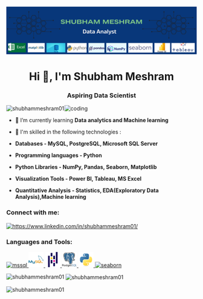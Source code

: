 ![logo](https://github.com/shubhammeshram01/shubhammeshram01/blob/main/Banner%20SRM%202.png)
<h1 align="center">Hi 👋, I'm Shubham Meshram</h1>
<h3 align="center">Aspiring Data Scientist</h3>

<img align="right" alt="coding" width="350" src="https://media1.giphy.com/media/3oKIPEqDGUULpEU0aQ/giphy.gif?cid=6c09b952xb3brqp9qz7eknb8v53u9gmg13nibieic992bl81&ep=v1_internal_gif_by_id&rid=giphy.gif&ct=g">

<p align="left"> <img src="https://komarev.com/ghpvc/?username=shubhammeshram01&label=Profile%20views&color=0e75b6&style=flat" alt="shubhammeshram01" /> </p>

- 🌱 I’m currently learning **Data analytics and Machine learning**

- 🌱 I'm skilled in the following technologies :
- **Databases             - MySQL, PostgreSQL, Microsoft SQL Server**
- **Programming languages - Python**
- **Python Libraries      - NumPy, Pandas, Seaborn, Matplotlib**
- **Visualization Tools   - Power BI, Tableau, MS Excel**
- **Quantitative Analysis - Statistics, EDA(Exploratory Data Analysis),Machine learning**

<h3 align="left">Connect with me:</h3>
<p align="left">
<a href="https://linkedin.com/in/https://www.linkedin.com/in/shubhammeshram01/" target="blank"><img align="center" src="https://raw.githubusercontent.com/rahuldkjain/github-profile-readme-generator/master/src/images/icons/Social/linked-in-alt.svg" alt="https://www.linkedin.com/in/shubhammeshram01/" height="30" width="40" /></a>
</p>

<h3 align="left">Languages and Tools:</h3>
<p align="left"> <a href="https://www.microsoft.com/en-us/sql-server" target="_blank" rel="noreferrer"> <img src="https://www.svgrepo.com/show/303229/microsoft-sql-server-logo.svg" alt="mssql" width="40" height="40"/> </a> <a href="https://www.mysql.com/" target="_blank" rel="noreferrer"> <img src="https://raw.githubusercontent.com/devicons/devicon/master/icons/mysql/mysql-original-wordmark.svg" alt="mysql" width="40" height="40"/> </a> <a href="https://pandas.pydata.org/" target="_blank" rel="noreferrer"> <img src="https://raw.githubusercontent.com/devicons/devicon/2ae2a900d2f041da66e950e4d48052658d850630/icons/pandas/pandas-original.svg" alt="pandas" width="40" height="40"/> </a> <a href="https://www.postgresql.org" target="_blank" rel="noreferrer"> <img src="https://raw.githubusercontent.com/devicons/devicon/master/icons/postgresql/postgresql-original-wordmark.svg" alt="postgresql" width="40" height="40"/> </a> <a href="https://www.python.org" target="_blank" rel="noreferrer"> <img src="https://raw.githubusercontent.com/devicons/devicon/master/icons/python/python-original.svg" alt="python" width="40" height="40"/> </a> <a href="https://seaborn.pydata.org/" target="_blank" rel="noreferrer"> <img src="https://seaborn.pydata.org/_images/logo-mark-lightbg.svg" alt="seaborn" width="40" height="40"/> </a> </p>

<p><img align="left" src="https://github-readme-stats.vercel.app/api/top-langs?username=shubhammeshram01&show_icons=true&locale=en&layout=compact" alt="shubhammeshram01" /></p>

<p>&nbsp;<img align="center" src="https://github-readme-stats.vercel.app/api?username=shubhammeshram01&show_icons=true&locale=en" alt="shubhammeshram01" /></p>

<p><img align="center" src="https://github-readme-streak-stats.herokuapp.com/?user=shubhammeshram01&" alt="shubhammeshram01" /></p>
